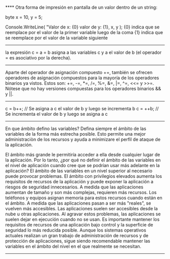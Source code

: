 **** Otra forma de impresión en pantalla de un valor dentro de un string:

byte x = 10, y = 5;

Console.WriteLine( "Valor de x: {0} valor de y: {1}, x, y );
{0} indica que se reemplace por el valor de la primer variable luego de la coma
{1} indica que se reemplace por el valor de la variable siguiente

****  
la expresión c = a = b asigna a las variables c y a el valor de b (el operador = es asociativo por la derecha).

****
 Aparte del operador de asignación compuesto +=, también se ofrecen operadores de asignación compuestos para la mayoría de los operadores binarios ya vistos. Estos son: +=, -=, *=, /=, %=, &=, |=, ^=, <<= y >>=. 
Nótese que no hay versiones compuestas para los operadores binarios && y ||.

**** 
c = b++; // Se asigna a c el valor de b y luego se incrementa b
c = ++b; // Se incrementa el valor de b y luego se asigna a c

****
En que ámbito defino las variables?
Defina siempre el ámbito de las variables de la forma más estrecha posible. Esto permite una mejor administraciòn de los recursos y ayuda a minimizare el perfil de ataque de la aplicación.

 El ámbito más grande le permitiría acceder a ella desde cualquier lugar de la aplicación. Por lo tanto, ¿por qué no definir el ámbito de las variables en el nivel de aplicación cuando cree que se podrían usar más adelante en la aplicación? El ámbito de las variables en un nivel superior al necesario puede provocar problemas. El ámbito con privilegios elevados aumenta los requisitos de recursos de la aplicación y puede exponer la aplicación a riesgos de seguridad innecesarios. A medida que las aplicaciones aumentan de tamaño y son más complejas, requieren más recursos. Los teléfonos y equipos asignan memoria para estos recursos cuando están en el ámbito. A medida que las aplicaciones pasan a ser más "reales", se vuelven más accesibles. Las aplicaciones suelen ser accesibles desde la nube u otras aplicaciones. Al agravar estos problemas, las aplicaciones se suelen dejar en ejecución cuando no se usan. Es importante mantener los requisitos de recursos de una aplicación bajo control y la superficie de seguridad lo más reducida posible. Aunque los sistemas operativos actuales realizan un gran trabajo de administración de recursos y de protección de aplicaciones, sigue siendo recomendable mantener las variables en el ámbito del nivel en el que realmente se necesitan. 

****